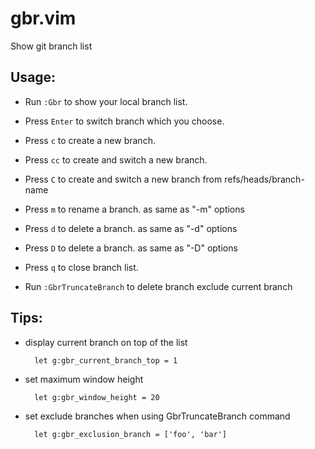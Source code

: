 # gbr.vim

Show git branch list

## Usage:

* Run `:Gbr` to show your local branch list.
* Press `Enter` to switch branch which you choose.
* Press `c` to create a new branch.
* Press `cc` to create and switch a new branch.
* Press `C` to create and switch a new branch from refs/heads/branch-name
* Press `m` to rename a branch. as same as "-m" options
* Press `d` to delete a branch. as same as "-d" options
* Press `D` to delete a branch. as same as "-D" options
* Press `q` to close branch list.

* Run `:GbrTruncateBranch` to delete branch exclude current branch

## Tips:

* display current branch on top of the list

        let g:gbr_current_branch_top = 1

* set maximum window height

        let g:gbr_window_height = 20

* set exclude branches when using GbrTruncateBranch command

        let g:gbr_exclusion_branch = ['foo', 'bar']


